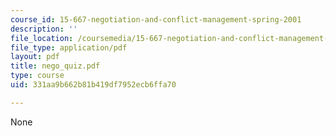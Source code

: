 ```yaml
---
course_id: 15-667-negotiation-and-conflict-management-spring-2001
description: ''
file_location: /coursemedia/15-667-negotiation-and-conflict-management-spring-2001/331aa9b662b81b419df7952ecb6ffa70_nego_quiz.pdf
file_type: application/pdf
layout: pdf
title: nego_quiz.pdf
type: course
uid: 331aa9b662b81b419df7952ecb6ffa70

---
```

None